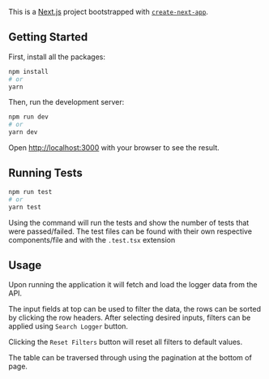 This is a [Next.js](https://nextjs.org/) project bootstrapped with [`create-next-app`](https://github.com/vercel/next.js/tree/canary/packages/create-next-app).

## Getting Started

First, install all the packages:

```bash
npm install
# or
yarn
```

Then, run the development server:

```bash
npm run dev
# or
yarn dev
```

Open [http://localhost:3000](http://localhost:3000) with your browser to see the result.

## Running Tests

```bash
npm run test
# or
yarn test
```

Using the command will run the tests and show the number of tests that were passed/failed.
The test files can be found with their own respective components/file and with the `.test.tsx` extension

## Usage

Upon running the application it will fetch and load the logger data from the API.

The input fields at top can be used to filter the data, the rows can be sorted by clicking the row headers. After selecting desired inputs, filters can be applied using `Search Logger` button.

Clicking the `Reset Filters` button will reset all filters to default values.

The table can be traversed through using the pagination at the bottom of page.
